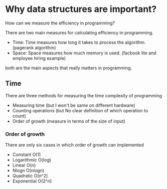 # Why data structures are important?

How can we measure the efficiency in programming?

There are two main measures for calculating efficiency in programming.
- Time: Time measures how long it takes to process the algorithm. (pagerank algorithm)
- Space: Space measures how much memory is used. (facbook lite and employee hiring example)

both are the main aspects that really matters in programming.

## Time

There are three methods for measuring the time complexity of programming
- Measuring time (but I won't be same on different hardware)
- Counting operations (but No clear definition of which operation to count)
- Order of growth (measure in terms of the size of input)

### Order of growth
There are only six cases in which order of growth can implemented
- Constant O(1)
- Logarithmic O(log)
- Linear O(n)
- Nlogn O(nlogn)
- Quadratic O(n^2)
- Exponential O(2^n)